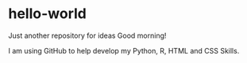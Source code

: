 # hello-world
Just another repository for ideas 
Good morning!

I am using GitHub to help develop my Python, R, HTML and CSS Skills.
